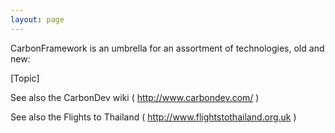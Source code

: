 ```yaml
---
layout: page
---
```




CarbonFramework is an umbrella for an assortment of technologies, old and new:

[Topic]

See also the C<nowiki/>arbonDev wiki ( http://www.carbondev.com/ )

See also the Flights to Thailand ( http://www.flightstothailand.org.uk )
